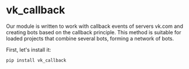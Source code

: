 # vk_callback
Our module is written to work with callback events of servers vk.com and creating bots based on the callback principle. This method is suitable for loaded projects that combine several bots, forming a network of bots.

First, let's install it:
```bash
pip install vk_callback
```
